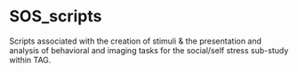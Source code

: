 # SOS_scripts
Scripts associated with the creation of stimuli &amp; the presentation and analysis of behavioral and imaging tasks for the social/self stress sub-study within TAG.  
